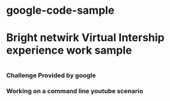 # google-code-sample
<h1> Bright netwirk Virtual Intership experience work sample <h1>
<h3> Challenge Provided by google <h3>
<p> Working on a command line youtube scenario <p>

